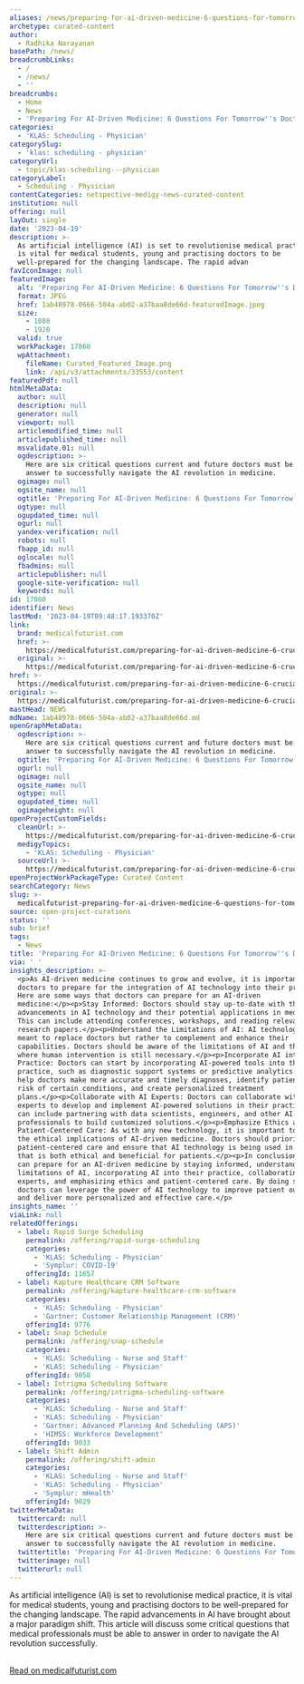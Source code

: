 ```yaml
---
aliases: /news/preparing-for-ai-driven-medicine-6-questions-for-tomorrows-doctors
archetype: curated-content
author:
  - Radhika Narayanan
basePath: /news/
breadcrumbLinks:
  - /
  - /news/
  - ''
breadcrumbs:
  - Home
  - News
  - 'Preparing For AI-Driven Medicine: 6 Questions For Tomorrow''s Doctors'
categories:
  - 'KLAS: Scheduling - Physician'
categorySlug:
  - 'klas: scheduling - physician'
categoryUrl:
  - topic/klas-scheduling---physician
categoryLabel:
  - Scheduling - Physician
contentCategories: netspective-medigy-news-curated-content
institution: null
offering: null
layOut: single
date: '2023-04-19'
description: >-
  As artificial intelligence (AI) is set to revolutionise medical practice, it
  is vital for medical students, young and practising doctors to be
  well-prepared for the changing landscape. The rapid advan
favIconImage: null
featuredImage:
  alt: 'Preparing For AI-Driven Medicine: 6 Questions For Tomorrow''s Doctors'
  format: JPEG
  href: 1ab48978-0666-504a-ab02-a37baa8de66d-featuredImage.jpeg
  size:
    - 1080
    - 1920
  valid: true
  workPackage: 17860
  wpAttachment:
    fileName: Curated_Featured_Image.png
    link: /api/v3/attachments/33553/content
featuredPdf: null
htmlMetaData:
  author: null
  description: null
  generator: null
  viewport: null
  articlemodified_time: null
  articlepublished_time: null
  msvalidate.01: null
  ogdescription: >-
    Here are six critical questions current and future doctors must be able to
    answer to successfully navigate the AI revolution in medicine.
  ogimage: null
  ogsite_name: null
  ogtitle: 'Preparing For AI-Driven Medicine: 6 Questions For Tomorrow''s Doctors'
  ogtype: null
  ogupdated_time: null
  ogurl: null
  yandex-verification: null
  robots: null
  fbapp_id: null
  oglocale: null
  fbadmins: null
  articlepublisher: null
  google-site-verification: null
  keywords: null
id: 17860
identifier: News
lastMod: '2023-04-19T09:48:17.193370Z'
link:
  brand: medicalfuturist.com
  href: >-
    https://medicalfuturist.com/preparing-for-ai-driven-medicine-6-crucial-questions-for-tomorrows-doctors/
  original: >-
    https://medicalfuturist.com/preparing-for-ai-driven-medicine-6-crucial-questions-for-tomorrows-doctors
href: >-
  https://medicalfuturist.com/preparing-for-ai-driven-medicine-6-crucial-questions-for-tomorrows-doctors/
original: >-
  https://medicalfuturist.com/preparing-for-ai-driven-medicine-6-crucial-questions-for-tomorrows-doctors
mastHead: NEWS
mdName: 1ab48978-0666-504a-ab02-a37baa8de66d.md
openGraphMetaData:
  ogdescription: >-
    Here are six critical questions current and future doctors must be able to
    answer to successfully navigate the AI revolution in medicine.
  ogtitle: 'Preparing For AI-Driven Medicine: 6 Questions For Tomorrow''s Doctors'
  ogurl: null
  ogimage: null
  ogsite_name: null
  ogtype: null
  ogupdated_time: null
  ogimageheight: null
openProjectCustomFields:
  cleanUrl: >-
    https://medicalfuturist.com/preparing-for-ai-driven-medicine-6-crucial-questions-for-tomorrows-doctors/
  medigyTopics:
    - 'KLAS: Scheduling - Physician'
  sourceUrl: >-
    https://medicalfuturist.com/preparing-for-ai-driven-medicine-6-crucial-questions-for-tomorrows-doctors
openProjectWorkPackageType: Curated Content
searchCategory: News
slug: >-
  medicalfuturist-preparing-for-ai-driven-medicine-6-questions-for-tomorrows-doctors
source: open-project-curations
status: ''
sub: brief
tags:
  - News
title: 'Preparing For AI-Driven Medicine: 6 Questions For Tomorrow''s Doctors'
via: ' '
insights_description: >-
  <p>As AI-driven medicine continues to grow and evolve, it is important for
  doctors to prepare for the integration of AI technology into their practice.
  Here are some ways that doctors can prepare for an AI-driven
  medicine:</p><p>Stay Informed: Doctors should stay up-to-date with the latest
  advancements in AI technology and their potential applications in medicine.
  This can include attending conferences, workshops, and reading relevant
  research papers.</p><p>Understand the Limitations of AI: AI technology is not
  meant to replace doctors but rather to complement and enhance their
  capabilities. Doctors should be aware of the limitations of AI and the areas
  where human intervention is still necessary.</p><p>Incorporate AI into Their
  Practice: Doctors can start by incorporating AI-powered tools into their
  practice, such as diagnostic support systems or predictive analytics. This can
  help doctors make more accurate and timely diagnoses, identify patients at
  risk of certain conditions, and create personalized treatment
  plans.</p><p>Collaborate with AI Experts: Doctors can collaborate with AI
  experts to develop and implement AI-powered solutions in their practice. This
  can include partnering with data scientists, engineers, and other AI
  professionals to build customized solutions.</p><p>Emphasize Ethics and
  Patient-Centered Care: As with any new technology, it is important to consider
  the ethical implications of AI-driven medicine. Doctors should prioritize
  patient-centered care and ensure that AI technology is being used in a way
  that is both ethical and beneficial for patients.</p><p>In conclusion, doctors
  can prepare for an AI-driven medicine by staying informed, understanding the
  limitations of AI, incorporating AI into their practice, collaborating with AI
  experts, and emphasizing ethics and patient-centered care. By doing so,
  doctors can leverage the power of AI technology to improve patient outcomes
  and deliver more personalized and effective care.</p>
insights_name: ''
viaLink: null
relatedOfferings:
  - label: Rapid Surge Scheduling
    permalink: /offering/rapid-surge-scheduling
    categories:
      - 'KLAS: Scheduling - Physician'
      - 'Symplur: COVID-19'
    offeringId: 11657
  - label: Kapture Healthcare CRM Software
    permalink: /offering/kapture-healthcare-crm-software
    categories:
      - 'KLAS: Scheduling - Physician'
      - 'Gartner: Customer Relationship Management (CRM)'
    offeringId: 9776
  - label: Snap Schedule
    permalink: /offering/snap-schedule
    categories:
      - 'KLAS: Scheduling - Nurse and Staff'
      - 'KLAS: Scheduling - Physician'
    offeringId: 9058
  - label: Intrigma Scheduling Software
    permalink: /offering/intrigma-scheduling-software
    categories:
      - 'KLAS: Scheduling - Nurse and Staff'
      - 'KLAS: Scheduling - Physician'
      - 'Gartner: Advanced Planning And Scheduling (APS)'
      - 'HIMSS: Workforce Development'
    offeringId: 9033
  - label: Shift Admin
    permalink: /offering/shift-admin
    categories:
      - 'KLAS: Scheduling - Nurse and Staff'
      - 'KLAS: Scheduling - Physician'
      - 'Symplur: mHealth'
    offeringId: 9029
twitterMetaData:
  twittercard: null
  twitterdescription: >-
    Here are six critical questions current and future doctors must be able to
    answer to successfully navigate the AI revolution in medicine.
  twittertitle: 'Preparing For AI-Driven Medicine: 6 Questions For Tomorrow''s Doctors'
  twitterimage: null
  twitterurl: null
---
```

<p>As artificial intelligence (AI) is set to revolutionise medical practice, it is vital for medical students, young and practising doctors to be well-prepared for the changing landscape. The rapid advancements in AI have brought about a major paradigm shift. This article will discuss some critical questions that medical professionals must be able to answer in order to navigate the AI revolution successfully.</p><p><br><a href="https://medicalfuturist.com/preparing-for-ai-driven-medicine-6-crucial-questions-for-tomorrows-doctors/">Read on medicalfuturist.com</a></p>